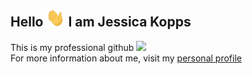 <h2> Hello <img src="https://raw.githubusercontent.com/ABSphreak/ABSphreak/master/gifs/Hi.gif" width="30px"> I am Jessica Kopps </h2>

This is my professional github <img src="https://media.giphy.com/media/WUlplcMpOCEmTGBtBW/giphy.gif" width="30"> <br>
For more information about me, visit my [personal profile](https://github.com/jessicakopps)

